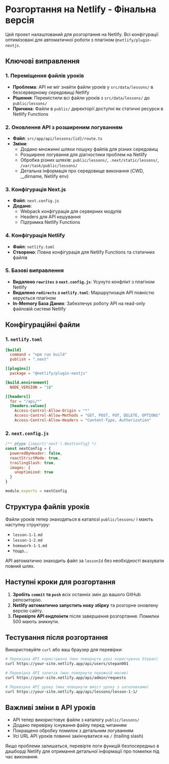 # Розгортання на Netlify - Фінальна версія

Цей проект налаштований для розгортання на Netlify. Всі конфігурації оптимізовані для автоматичної роботи з плагіном `@netlify/plugin-nextjs`.

## Ключові виправлення

### 1. Переміщення файлів уроків
- **Проблема**: API не міг знайти файли уроків у `src/data/lessons/` в безсерверному середовищі Netlify
- **Рішення**: Перемістили всі файли уроків з `src/data/lessons/` до `public/lessons/`
- **Причина**: Файли в `public/` директорії доступні як статичні ресурси в Netlify Functions

### 2. Оновлення API з розширеним логуванням
- **Файл**: `src/app/api/lessons/[id]/route.ts`
- **Зміни**: 
  - Додано множинні шляхи пошуку файлів для різних середовищ
  - Розширене логування для діагностики проблем на Netlify
  - Обробка різних шляхів: `public/lessons/`, `.next/static/lessons/`, `/var/task/public/lessons/`
  - Детальна інформація про середовище виконання (CWD, __dirname, Netlify env)

### 3. Конфігурація Next.js
- **Файл**: `next.config.js`
- **Додано**: 
  - Webpack конфігурація для серверних модулів
  - Headers для API кешування
  - Підтримка Netlify Functions

### 4. Конфігурація Netlify
- **Файл**: `netlify.toml`
- **Створено**: Повна конфігурація для Netlify Functions та статичних файлів

### 5. Базові виправлення
- **Видалено `rewrites` з `next.config.js`**: Усунуто конфлікт з плагіном Netlify
- **Видалено `redirects` з `netlify.toml`**: Маршрутизація API повністю керується плагіном
- **In-Memory База Даних**: Забезпечує роботу API на read-only файловій системі Netlify

## Конфігураційні файли

### 1. `netlify.toml`
```toml
[build]
  command = "npm run build"
  publish = ".next"

[[plugins]]
  package = "@netlify/plugin-nextjs"

[build.environment]
  NODE_VERSION = "18"

[[headers]]
  for = "/api/*"
  [headers.values]
    Access-Control-Allow-Origin = "*"
    Access-Control-Allow-Methods = "GET, POST, PUT, DELETE, OPTIONS"
    Access-Control-Allow-Headers = "Content-Type, Authorization"
```

### 2. `next.config.js`
```javascript
/** @type {import('next').NextConfig} */
const nextConfig = {
  poweredByHeader: false,
  reactStrictMode: true,
  trailingSlash: true,
  images: {
    unoptimized: true
  }
}

module.exports = nextConfig
```

## Структура файлів уроків

Файли уроків тепер знаходяться в каталозі `public/lessons/` і мають наступну структуру:
- `lesson-1-1.md`
- `lesson-1-2.md`
- `homework-1-1.md`
- тощо...

API автоматично знаходить файл за `lessonId` без необхідності вказувати повний шлях.

## Наступні кроки для розгортання

1. **Зробіть `commit` та `push`** всіх останніх змін до вашого GitHub репозиторію.
2. **Netlify автоматично запустить нову збірку** та розгорне оновлену версію сайту.
3. **Перевірте API ендпоінти** після завершення розгортання. Помилки 500 мають зникнути.

## Тестування після розгортання

Використовуйте `curl` або ваш браузер для перевірки:

```bash
# Перевірка API користувача (має повернути дані користувача Stepan)
curl https://your-site.netlify.app/api/users/stepan001

# Перевірка API запитів (має повернути порожній масив)
curl https://your-site.netlify.app/api/admin/requests

# Перевірка API уроку (має повернути вміст уроку з заголовками)
curl https://your-site.netlify.app/api/lessons/lesson-1-1/
```

## Важливі зміни в API уроків

- API тепер використовує файли з каталогу `public/lessons/`
- Додано перевірку існування файлу перед читанням
- Покращено обробку помилок з детальним логуванням
- Усі URL API уроків повинні закінчуватися на `/` (trailing slash)

Якщо проблеми залишаться, перевірте логи функцій безпосередньо в дашборді Netlify для отримання детальної інформації про помилки під час виконання.